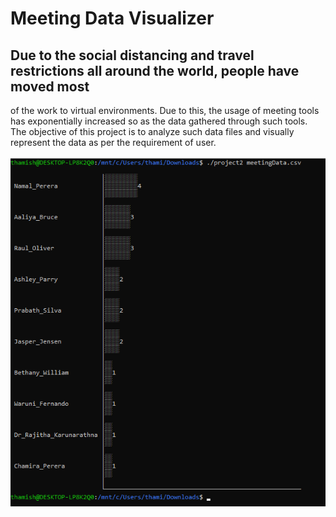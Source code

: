 # Meeting Data Visualizer

## Due to the social distancing and travel restrictions all around the world, people have moved most
of the work to virtual environments. Due to this, the usage of meeting tools has exponentially
increased so as the data gathered through such tools. The objective of this project is to analyze such
data files and visually represent the data as per the requirement of user.

![example](images/image1.png)
